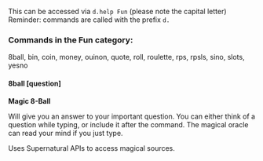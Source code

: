 This can be accessed via `d.help Fun` (please note the capital letter)
Reminder: commands are called with the prefix `d.`

### Commands in the Fun category:
  8ball, bin, coin, money, ouinon, quote, roll, roulette, rps, rpsls, sino, slots, yesno

#### 8ball [question]
**Magic 8-Ball**

Will give you an answer to your important question. You can either think of a question while typing, or include it after the command. The magical oracle can read your mind if you just type.

Uses Supernatural APIs to access magical sources.

